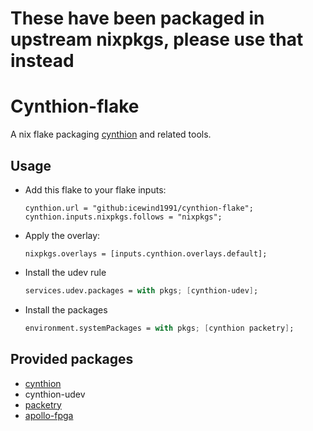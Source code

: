 # These have been packaged in upstream nixpkgs, please use that instead

# Cynthion-flake

A nix flake packaging [cynthion](https://github.com/greatscottgadgets/cynthion/) and related tools.

## Usage

- Add this flake to your flake inputs:
  ```
  cynthion.url = "github:icewind1991/cynthion-flake";  
  cynthion.inputs.nixpkgs.follows = "nixpkgs";
  ```

- Apply the overlay:
  ```
  nixpkgs.overlays = [inputs.cynthion.overlays.default];
  ```

- Install the udev rule
  ```nix
  services.udev.packages = with pkgs; [cynthion-udev];
  ```

- Install the packages
  ```nix
  environment.systemPackages = with pkgs; [cynthion packetry];
  ```

## Provided packages

- [cynthion](https://github.com/greatscottgadgets/cynthion/)
- cynthion-udev
- [packetry](https://github.com/greatscottgadgets/packetry)
- [apollo-fpga](https://github.com/greatscottgadgets/apollo)
